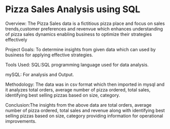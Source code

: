 # Pizza Sales Analysis using SQL
Overview: The Pizza Sales data is a fictitious pizza place and focus on sales trends,customer preferences and revenvue which enhances understanding of pizza sales dynamics enabling business to optimize their 
strategies effectively

Project Goals: To determine insights from given data which can used by business for applying effective strategies.

Tools Used: SQL:SQL programming language used for data analysis.

mySQL: For analysis and Output.

Methodology:  The data was in csv format which then imported in mysql and it analyzes total orders, average number of pizza ordered, total sales, identifying best selling pizzas based on size, category.

Conclusion:The insights from the above data are total orders, average number of pizza ordered, total sales and revenue along with identifying best selling pizzas based on size, category
providing information for operational improvements.
